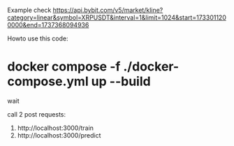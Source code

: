 Example check https://api.bybit.com/v5/market/kline?category=linear&symbol=XRPUSDT&interval=1&limit=1024&start=1733011200000&end=1737368094936

Howto use this code:

# docker compose -f ./docker-compose.yml up --build

wait

call 2 post requests:

1. http://localhost:3000/train
2. http://localhost:3000/predict
